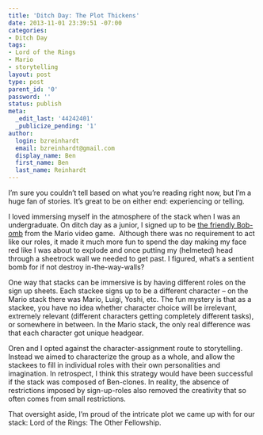 ```yaml
---
title: 'Ditch Day: The Plot Thickens'
date: 2013-11-01 23:39:51 -07:00
categories:
- Ditch Day
tags:
- Lord of the Rings
- Mario
- storytelling
layout: post
type: post
parent_id: '0'
password: ''
status: publish
meta:
  _edit_last: '44242401'
  _publicize_pending: '1'
author:
  login: bzreinhardt
  email: bzreinhardt@gmail.com
  display_name: Ben
  first_name: Ben
  last_name: Reinhardt
---
```


<p>I’m sure you couldn’t tell based on what you’re reading right now, but I’m a huge fan of stories. It’s great to be on either end: experiencing or telling.</p>
<p>I loved immersing myself in the atmosphere of the stack when I was an undergraduate. On ditch day as a junior, I signed up to be <a href="http://images2.wikia.nocookie.net/__cb20120918185402/fantendo/images/7/70/3DBulkyBob-omb.png" target="_blank">the friendly Bob-omb</a> from the Mario video game.  Although there was no requirement to act like our roles, it made it much more fun to spend the day making my face red like I was about to explode and once putting my (helmeted) head through a sheetrock wall we needed to get past. I figured, what’s a sentient bomb for if not destroy in-the-way-walls?</p>
<p>One way that stacks can be immersive is by having different roles on the sign up sheets. Each stackee signs up to be a different character – on the Mario stack there was Mario, Luigi, Yoshi, etc. The fun mystery is that as a stackee, you have no idea whether character choice will be irrelevant, extremely relevant (different characters getting completely different tasks), or somewhere in between. In the Mario stack, the only real difference was that each character got unique headgear.</p>
<p>Oren and I opted against the character-assignment route to storytelling. Instead we aimed to characterize the group as a whole, and allow the stackees to fill in individual roles with their own personalities and imagination. In retrospect, I think this strategy would have been successful if the stack was composed of Ben-clones. In reality, the absence of restrictions imposed by sign-up-roles also removed the creativity that so often comes from small restrictions.</p>
<p>That oversight aside, I’m proud of the intricate plot we came up with for our stack: Lord of the Rings: The Other Fellowship.</p>
